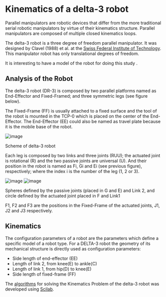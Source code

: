 # Kinematics of a delta-3 robot

Parallel manipulators are robotic devices that differ from the more traditional serial robotic manipulators by virtue of their kinematics structure. Parallel manipulators are composed of multiple closed kinematics loops.

The delta-3 robot is a three degree of freedom parallel manipulator. It was designed by Clavel (1988) et al. at the [Swiss Federal Institute of Technology](http://www.ethz.ch). This manipulator robot has only translational degrees of freedom.

It is interesting to have a model of the robot for doing this study .

## Analysis of the Robot

The delta-3 robot (DR-3) is composed by two parallel platforms named as End-Effector and Fixed-Framed; and three symmetric legs (see figure below).

The Fixed-Frame (FF) is usually attached to a fixed surface and the tool of the robot is mounted in the TCP-0 which is placed on the center of the End-Effector. The End-Effector (EE) could also be named as travel plate because it is the mobile base of the robot.

![image](https://user-images.githubusercontent.com/1392333/153739553-6e34f236-a12c-4f32-977a-aca76f8d974b.png)

Scheme of delta-3 robot

Each leg is composed by two links and three joints (RUU); the actuated joint is rotational (R) and the two passive joints are universal (U). And their position in the robot is named as Fi, Gi and Ei (see previous figure), respectively; where the index i is the number of the leg (1, 2 or 3).

![image](https://user-images.githubusercontent.com/1392333/153739558-806230b1-b105-467b-b3ce-acad61be107f.png) ![image](https://user-images.githubusercontent.com/1392333/153739561-b15d216b-20c3-4650-aead-44ad7bd1b54d.png)

Spheres defined by the passive joints (placed in G and E) and Link 2, and circle defined by the actuated joint placed in F and Link1

F1, F2 and F3 are the positions in the Fixed-Frame of the actuated joints, J1, J2 and J3 respectively.

## Kinematics

The configuration parameters of a robot are the parameters which define a specific model of a robot type. For a DELTA-3 robot the geometry of its mechanical structure is directly used as configuration parameters:

- Side length of end-effector (EE)
- Length of link 2, from knee(E) to ankle(C)
- Length of link 1, from hip(D) to knee(E)
- Side length of fixed-frame (FF)

The [algorithms](https://github.com/dgerod/rtsx) for solving the Kinematics Problem of the delta-3 robot was developed using [Scilab](http://www.scilab.org).
